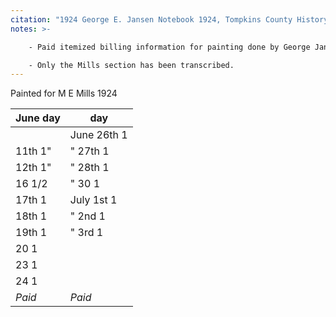 ```yaml
---
citation: "1924 George E. Jansen Notebook 1924, Tompkins County History Center"
notes: >-

    - Paid itemized billing information for painting done by George Jansen on the  Mills home.

    - Only the Mills section has been transcribed. 
---
```


Painted for M E Mills 1924

| June    day     |           day |
| ---             | ---           |
|                 | June 26th   1 |
| 11th    1"      | "    27th   1 | 
| 12th    1"      | "    28th   1 |
| 16      1/2     | "    30     1 |
| 17th    1       | July 1st    1 |
| 18th    1       | "    2nd    1 |
| 19th    1       | "    3rd    1 |
| 20      1       |               |   
| 23      1       |               |
| 24      1       |               |   
| *Paid*          | *Paid*        | 
